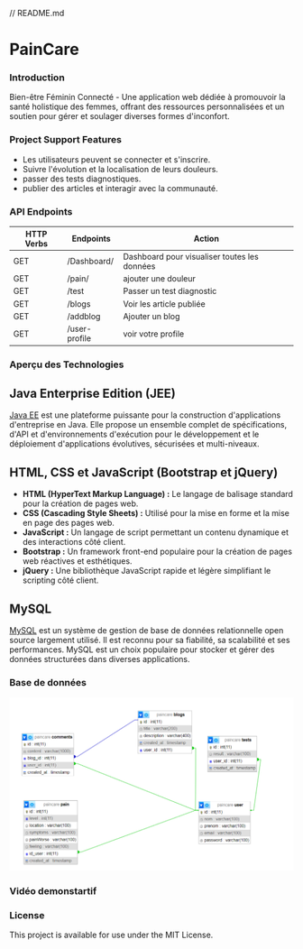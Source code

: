 // README.md
# PainCare
### Introduction
Bien-être Féminin Connecté - Une application web dédiée à promouvoir la santé holistique des femmes, offrant des ressources personnalisées et un soutien pour gérer et soulager diverses formes d'inconfort.
### Project Support Features
* Les utilisateurs peuvent se connecter et s'inscrire.
* Suivre l'évolution et la localisation de leurs douleurs.
* passer des tests diagnostiques.
* publier des articles et interagir avec la communauté.
### API Endpoints
| HTTP Verbs | Endpoints | Action |
| --- | --- | --- |
| GET | /Dashboard/ | Dashboard pour visualiser toutes les données |
| GET | /pain/ | ajouter une douleur |
| GET | /test | Passer un test diagnostic |
| GET | /blogs | Voir les article publiée |
| GET | /addblog | Ajouter un blog|
| GET | /user-profile| voir votre profile |


### Aperçu des Technologies
## Java Enterprise Edition (JEE)
[Java EE](https://www.oracle.com/java/technologies/java-ee-glance.html) est une plateforme puissante pour la construction d'applications d'entreprise en Java. Elle propose un ensemble complet de spécifications, d'API et d'environnements d'exécution pour le développement et le déploiement d'applications évolutives, sécurisées et multi-niveaux.

## HTML, CSS et JavaScript (Bootstrap et jQuery)
- **HTML (HyperText Markup Language) :** Le langage de balisage standard pour la création de pages web.
- **CSS (Cascading Style Sheets) :** Utilisé pour la mise en forme et la mise en page des pages web.
- **JavaScript :** Un langage de script permettant un contenu dynamique et des interactions côté client.
- **Bootstrap :** Un framework front-end populaire pour la création de pages web réactives et esthétiques.
- **jQuery :** Une bibliothèque JavaScript rapide et légère simplifiant le scripting côté client.
## MySQL
[MySQL](https://www.mysql.com/) est un système de gestion de base de données relationnelle open source largement utilisé. Il est reconnu pour sa fiabilité, sa scalabilité et ses performances. MySQL est un choix populaire pour stocker et gérer des données structurées dans diverses applications.

### Base de données
![Local Image](bd.png)

### Vidéo demonstartif

### License
This project is available for use under the MIT License.